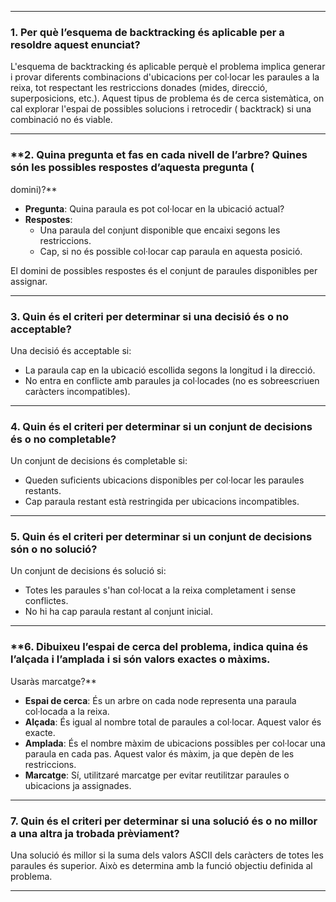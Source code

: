 
---

### **1. Per què l’esquema de backtracking és aplicable per a resoldre aquest enunciat?**

L'esquema de backtracking és aplicable perquè el problema implica generar i provar diferents combinacions d'ubicacions
per col·locar les paraules a la reixa, tot respectant les restriccions donades (mides, direcció, superposicions, etc.).
Aquest tipus de problema és de cerca sistemàtica, on cal explorar l'espai de possibles solucions i retrocedir (
backtrack) si una combinació no és viable.

---

### **2. Quina pregunta et fas en cada nivell de l’arbre? Quines són les possibles respostes d’aquesta pregunta (
domini)?**

- **Pregunta**: Quina paraula es pot col·locar en la ubicació actual?
- **Respostes**:
    - Una paraula del conjunt disponible que encaixi segons les restriccions.
    - Cap, si no és possible col·locar cap paraula en aquesta posició.

El domini de possibles respostes és el conjunt de paraules disponibles per assignar.

---

### **3. Quin és el criteri per determinar si una decisió és o no acceptable?**

Una decisió és acceptable si:

- La paraula cap en la ubicació escollida segons la longitud i la direcció.
- No entra en conflicte amb paraules ja col·locades (no es sobreescriuen caràcters incompatibles).

---

### **4. Quin és el criteri per determinar si un conjunt de decisions és o no completable?**

Un conjunt de decisions és completable si:

- Queden suficients ubicacions disponibles per col·locar les paraules restants.
- Cap paraula restant està restringida per ubicacions incompatibles.

---

### **5. Quin és el criteri per determinar si un conjunt de decisions són o no solució?**

Un conjunt de decisions és solució si:

- Totes les paraules s'han col·locat a la reixa completament i sense conflictes.
- No hi ha cap paraula restant al conjunt inicial.

---

### **6. Dibuixeu l’espai de cerca del problema, indica quina és l’alçada i l’amplada i si són valors exactes o màxims.
Usaràs marcatge?**

- **Espai de cerca**: És un arbre on cada node representa una paraula col·locada a la reixa.
- **Alçada**: És igual al nombre total de paraules a col·locar. Aquest valor és exacte.
- **Amplada**: És el nombre màxim de ubicacions possibles per col·locar una paraula en cada pas. Aquest valor és màxim,
  ja que depèn de les restriccions.
- **Marcatge**: Sí, utilitzaré marcatge per evitar reutilitzar paraules o ubicacions ja assignades.

---

### **7. Quin és el criteri per determinar si una solució és o no millor a una altra ja trobada prèviament?**

Una solució és millor si la suma dels valors ASCII dels caràcters de totes les paraules és superior. Això es determina
amb la funció objectiu definida al problema.

---